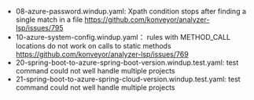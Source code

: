 - 08-azure-password.windup.yaml: Xpath condition stops after finding a single match in a file https://github.com/konveyor/analyzer-lsp/issues/795
- 10-azure-system-config.windup.yaml： rules with METHOD_CALL locations do not work on calls to static methods https://github.com/konveyor/analyzer-lsp/issues/769
- 20-spring-boot-to-azure-spring-boot-version.windup.test.yaml: test command could not well handle multiple projects
- 21-spring-boot-to-azure-spring-cloud-version.windup.test.yaml: test command could not well handle multiple projects
